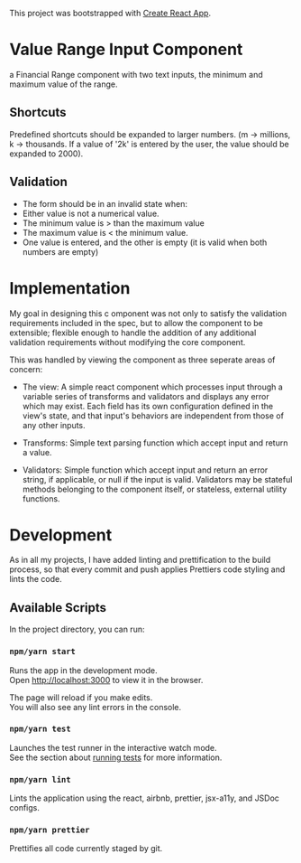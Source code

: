 This project was bootstrapped with [Create React App](https://github.com/facebook/create-react-app).

# Value Range Input Component

a Financial Range component with two text inputs, the minimum and maximum value of the range.

## Shortcuts

Predefined shortcuts should be expanded to larger numbers. (m -> millions, k -> thousands. If a value of '2k' is entered by the user, the value should be expanded to 2000).

## Validation

- The form should be in an invalid state when:
- Either value is not a numerical value.
- The minimum value is > than the maximum value
- The maximum value is < the minimum value.
- One value is entered, and the other is empty (it is valid when both numbers are empty)

# Implementation

My goal in designing this c omponent was not only to satisfy the validation requirements included in the spec, but to allow the component to be extensible; flexible enough to handle the addition of any additional validation requirements without modifying the core component.

This was handled by viewing the component as three seperate areas of concern:

- The view: A simple react component which processes input through a variable series of transforms and validators and displays any error which may exist. Each field has its own configuration defined in the view's state, and that input's behaviors are independent from those of any other inputs.

- Transforms: Simple text parsing function which accept input and return a value.

- Validators: Simple function which accept input and return an error string, if applicable, or null if the input is valid. Validators may be stateful methods belonging to the component itself, or stateless, external utility functions.

# Development

As in all my projects, I have added linting and prettification to the build process, so that every commit and push applies Prettiers code styling and lints the code.

## Available Scripts

In the project directory, you can run:

### `npm/yarn start`

Runs the app in the development mode.<br>
Open [http://localhost:3000](http://localhost:3000) to view it in the browser.

The page will reload if you make edits.<br>
You will also see any lint errors in the console.

### `npm/yarn test`

Launches the test runner in the interactive watch mode.<br>
See the section about [running tests](https://facebook.github.io/create-react-app/docs/running-tests) for more information.

### `npm/yarn lint`

Lints the application using the react, airbnb, prettier, jsx-a11y, and JSDoc configs.

### `npm/yarn prettier`

Prettifies all code currently staged by git.
